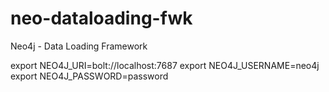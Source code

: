 # neo-dataloading-fwk
Neo4j - Data Loading Framework


export NEO4J_URI=bolt://localhost:7687
export NEO4J_USERNAME=neo4j
export NEO4J_PASSWORD=password